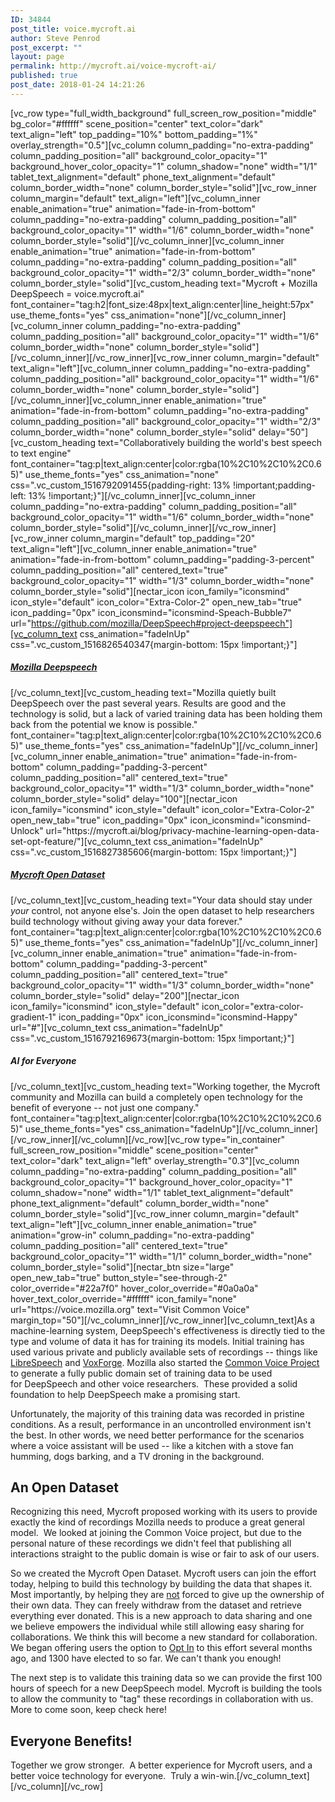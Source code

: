 ```yaml
---
ID: 34844
post_title: voice.mycroft.ai
author: Steve Penrod
post_excerpt: ""
layout: page
permalink: http://mycroft.ai/voice-mycroft-ai/
published: true
post_date: 2018-01-24 14:21:26
---
```

[vc_row type="full_width_background" full_screen_row_position="middle" bg_color="#ffffff" scene_position="center" text_color="dark" text_align="left" top_padding="10%" bottom_padding="1%" overlay_strength="0.5"][vc_column column_padding="no-extra-padding" column_padding_position="all" background_color_opacity="1" background_hover_color_opacity="1" column_shadow="none" width="1/1" tablet_text_alignment="default" phone_text_alignment="default" column_border_width="none" column_border_style="solid"][vc_row_inner column_margin="default" text_align="left"][vc_column_inner enable_animation="true" animation="fade-in-from-bottom" column_padding="no-extra-padding" column_padding_position="all" background_color_opacity="1" width="1/6" column_border_width="none" column_border_style="solid"][/vc_column_inner][vc_column_inner enable_animation="true" animation="fade-in-from-bottom" column_padding="no-extra-padding" column_padding_position="all" background_color_opacity="1" width="2/3" column_border_width="none" column_border_style="solid"][vc_custom_heading text="Mycroft + Mozilla DeepSpeech = voice.mycroft.ai" font_container="tag:h2|font_size:48px|text_align:center|line_height:57px" use_theme_fonts="yes" css_animation="none"][/vc_column_inner][vc_column_inner column_padding="no-extra-padding" column_padding_position="all" background_color_opacity="1" width="1/6" column_border_width="none" column_border_style="solid"][/vc_column_inner][/vc_row_inner][vc_row_inner column_margin="default" text_align="left"][vc_column_inner column_padding="no-extra-padding" column_padding_position="all" background_color_opacity="1" width="1/6" column_border_width="none" column_border_style="solid"][/vc_column_inner][vc_column_inner enable_animation="true" animation="fade-in-from-bottom" column_padding="no-extra-padding" column_padding_position="all" background_color_opacity="1" width="2/3" column_border_width="none" column_border_style="solid" delay="50"][vc_custom_heading text="Collaboratively building the world's best speech to text engine" font_container="tag:p|text_align:center|color:rgba(10%2C10%2C10%2C0.65)" use_theme_fonts="yes" css_animation="none" css=".vc_custom_1516792091455{padding-right: 13% !important;padding-left: 13% !important;}"][/vc_column_inner][vc_column_inner column_padding="no-extra-padding" column_padding_position="all" background_color_opacity="1" width="1/6" column_border_width="none" column_border_style="solid"][/vc_column_inner][/vc_row_inner][vc_row_inner column_margin="default" top_padding="20" text_align="left"][vc_column_inner enable_animation="true" animation="fade-in-from-bottom" column_padding="padding-3-percent" column_padding_position="all" centered_text="true" background_color_opacity="1" width="1/3" column_border_width="none" column_border_style="solid"][nectar_icon icon_family="iconsmind" icon_style="default" icon_color="Extra-Color-2" open_new_tab="true" icon_padding="0px" icon_iconsmind="iconsmind-Speach-Bubble7" url="https://github.com/mozilla/DeepSpeech#project-deepspeech"][vc_column_text css_animation="fadeInUp" css=".vc_custom_1516826540347{margin-bottom: 15px !important;}"]
<h5><a href="https://github.com/mozilla/DeepSpeech#project-deepspeech" target="_blank" rel="noopener">Mozilla Deepspeech</a></h5>
[/vc_column_text][vc_custom_heading text="Mozilla quietly built DeepSpeech over the past several years. Results are good and the technology is solid, but a lack of varied training data has been holding them back from the potential we know is possible." font_container="tag:p|text_align:center|color:rgba(10%2C10%2C10%2C0.65)" use_theme_fonts="yes" css_animation="fadeInUp"][/vc_column_inner][vc_column_inner enable_animation="true" animation="fade-in-from-bottom" column_padding="padding-3-percent" column_padding_position="all" centered_text="true" background_color_opacity="1" width="1/3" column_border_width="none" column_border_style="solid" delay="100"][nectar_icon icon_family="iconsmind" icon_style="default" icon_color="Extra-Color-2" open_new_tab="true" icon_padding="0px" icon_iconsmind="iconsmind-Unlock" url="https://mycroft.ai/blog/privacy-machine-learning-open-data-set-opt-feature/"][vc_column_text css_animation="fadeInUp" css=".vc_custom_1516827385606{margin-bottom: 15px !important;}"]
<h5><a href="https://mycroft.ai/blog/privacy-machine-learning-open-data-set-opt-feature/" target="_blank" rel="noopener">Mycroft Open Dataset</a></h5>
[/vc_column_text][vc_custom_heading text="Your data should stay under <i>your</i> control, not anyone else's. Join the open dataset to help researchers build technology without giving away your data forever." font_container="tag:p|text_align:center|color:rgba(10%2C10%2C10%2C0.65)" use_theme_fonts="yes" css_animation="fadeInUp"][/vc_column_inner][vc_column_inner enable_animation="true" animation="fade-in-from-bottom" column_padding="padding-3-percent" column_padding_position="all" centered_text="true" background_color_opacity="1" width="1/3" column_border_width="none" column_border_style="solid" delay="200"][nectar_icon icon_family="iconsmind" icon_style="default" icon_color="extra-color-gradient-1" icon_padding="0px" icon_iconsmind="iconsmind-Happy" url="#"][vc_column_text css_animation="fadeInUp" css=".vc_custom_1516792169673{margin-bottom: 15px !important;}"]
<h5>AI for Everyone</h5>
[/vc_column_text][vc_custom_heading text="Working together, the Mycroft community and Mozilla can build a completely open technology for the benefit of everyone -- not just one company." font_container="tag:p|text_align:center|color:rgba(10%2C10%2C10%2C0.65)" use_theme_fonts="yes" css_animation="fadeInUp"][/vc_column_inner][/vc_row_inner][/vc_column][/vc_row][vc_row type="in_container" full_screen_row_position="middle" scene_position="center" text_color="dark" text_align="left" overlay_strength="0.3"][vc_column column_padding="no-extra-padding" column_padding_position="all" background_color_opacity="1" background_hover_color_opacity="1" column_shadow="none" width="1/1" tablet_text_alignment="default" phone_text_alignment="default" column_border_width="none" column_border_style="solid"][vc_row_inner column_margin="default" text_align="left"][vc_column_inner enable_animation="true" animation="grow-in" column_padding="no-extra-padding" column_padding_position="all" centered_text="true" background_color_opacity="1" width="1/1" column_border_width="none" column_border_style="solid"][nectar_btn size="large" open_new_tab="true" button_style="see-through-2" color_override="#22a7f0" hover_color_override="#0a0a0a" hover_text_color_override="#ffffff" icon_family="none" url="https://voice.mozilla.org" text="Visit Common Voice" margin_top="50"][/vc_column_inner][/vc_row_inner][vc_column_text]As a machine-learning system, DeepSpeech's effectiveness is directly tied to the type and volume of data it has for training its models. Initial training has used various private and publicly available sets of recordings -- things like <a href="http://www.openslr.org/12" target="_blank" rel="noopener">LibreSpeech</a> and <a href="http://www.voxforge.org/" target="_blank" rel="noopener">VoxForge</a>. Mozilla also started the <a href="https://voice.mozilla.org" target="_blank" rel="noopener">Common Voice Project</a> to generate a fully public domain set of training data to be used for DeepSpeech and other voice researchers.  These provided a solid foundation to help DeepSpeech make a promising start.

Unfortunately, the majority of this training data was recorded in pristine conditions. As a result, performance in an uncontrolled environment isn't the best. In other words, we need better performance for the scenarios where a voice assistant will be used -- like a kitchen with a stove fan humming, dogs barking, and a TV droning in the background.
<h2>An Open Dataset</h2>
Recognizing this need, Mycroft proposed working with its users to provide exactly the kind of recordings Mozilla needs to produce a great general model.  We looked at joining the Common Voice project, but due to the personal nature of these recordings we didn't feel that publishing all interactions straight to the public domain is wise or fair to ask of our users.

So we created the Mycroft Open Dataset. Mycroft users can join the effort today, helping to build this technology by building the data that shapes it. Most importantly, by helping they are <span style="text-decoration: underline;">not</span> forced to give up the ownership of their own data. They can freely withdraw from the dataset and retrieve everything ever donated. This is a new approach to data sharing and one we believe empowers the individual while still allowing easy sharing for collaborations. We think this will become a new standard for collaboration. We began offering users the option to <a href="https://home.mycroft.ai/#/setting/basic" target="_blank" rel="noopener">Opt In</a> to this effort several months ago, and 1300 have elected to so far. We can't thank you enough!

The next step is to validate this training data so we can provide the first 100 hours of speech for a new DeepSpeech model. Mycroft is building the tools to allow the community to "tag" these recordings in collaboration with us.  More to come soon, keep check here!
<h2>Everyone Benefits!</h2>
Together we grow stronger.  A better experience for Mycroft users, and a better voice technology for everyone.  Truly a win-win.[/vc_column_text][/vc_column][/vc_row]